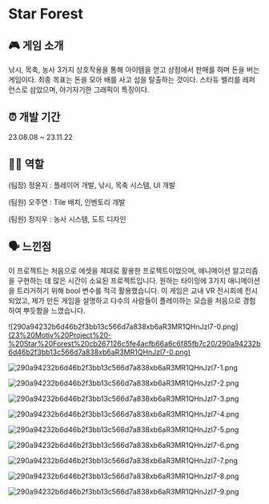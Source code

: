 # Star Forest

## 🎮 게임 소개


낚시, 목축, 농사 3가지 상호작용을 통해 아이템을 얻고 상점에서 판매를 하며 돈을 버는 게임이다. 최종 목표는 돈을 모아 배를 사고 섬을 탈출하는 것이다. 스타듀 밸리를 레퍼런스로 삼았으며, 아기자기한 그래픽이 특징이다.

## ⏰ 개발 기간


23.08.08 ~ 23.11.22

## 👩‍💻 역할


(팀장) 정윤지 : 플레이어 개발, 낚시, 목축 시스템, UI 개발

(팀원) 오주연 : Tile 배치, 인벤토리 개발

(팀원) 정지우 : 농사 시스템, 도트 디자인

## 🗣️ 느낀점


이 프로젝트는 처음으로 에셋을 제대로 활용한 프로젝트이었으며, 애니메이션 알고리즘을 구현하는 데 많은 시간이 소요된 프로젝트입니다. 원하는 타이밍에 3가지 애니메이션을 트리거하기 위해 bool 변수를 적극 활용했습니다. 이 게임은 교내 VR 전시회에 전시되었고, 제가 만든 게임을 설명하고 다수의 사람들이 플레이하는 모습을 처음으로 경험하여 뿌듯함을 느꼈습니다.

![290a94232b6d46b2f3bb13c566d7a838xb6aR3MR1QHnJzl7-0.png][(23%20Motiv%20Project%20-%20Star%20Forest%20cb267126c5fe4acfb66a6c6f85fb7c20/290a94232b6d46b2f3bb13c566d7a838xb6aR3MR1QHnJzl7-0.png)](https://github.com/Yj621/StarForest/blob/main/img_01.a)

![290a94232b6d46b2f3bb13c566d7a838xb6aR3MR1QHnJzl7-1.png](23%20Motiv%20Project%20-%20Star%20Forest%20cb267126c5fe4acfb66a6c6f85fb7c20/290a94232b6d46b2f3bb13c566d7a838xb6aR3MR1QHnJzl7-1.png)

![290a94232b6d46b2f3bb13c566d7a838xb6aR3MR1QHnJzl7-2.png](23%20Motiv%20Project%20-%20Star%20Forest%20cb267126c5fe4acfb66a6c6f85fb7c20/290a94232b6d46b2f3bb13c566d7a838xb6aR3MR1QHnJzl7-2.png)

![290a94232b6d46b2f3bb13c566d7a838xb6aR3MR1QHnJzl7-3.png](23%20Motiv%20Project%20-%20Star%20Forest%20cb267126c5fe4acfb66a6c6f85fb7c20/290a94232b6d46b2f3bb13c566d7a838xb6aR3MR1QHnJzl7-3.png)

![290a94232b6d46b2f3bb13c566d7a838xb6aR3MR1QHnJzl7-4.png](23%20Motiv%20Project%20-%20Star%20Forest%20cb267126c5fe4acfb66a6c6f85fb7c20/290a94232b6d46b2f3bb13c566d7a838xb6aR3MR1QHnJzl7-4.png)

![290a94232b6d46b2f3bb13c566d7a838xb6aR3MR1QHnJzl7-5.png](23%20Motiv%20Project%20-%20Star%20Forest%20cb267126c5fe4acfb66a6c6f85fb7c20/290a94232b6d46b2f3bb13c566d7a838xb6aR3MR1QHnJzl7-5.png)

![290a94232b6d46b2f3bb13c566d7a838xb6aR3MR1QHnJzl7-6.png](23%20Motiv%20Project%20-%20Star%20Forest%20cb267126c5fe4acfb66a6c6f85fb7c20/290a94232b6d46b2f3bb13c566d7a838xb6aR3MR1QHnJzl7-6.png)

![290a94232b6d46b2f3bb13c566d7a838xb6aR3MR1QHnJzl7-7.png](23%20Motiv%20Project%20-%20Star%20Forest%20cb267126c5fe4acfb66a6c6f85fb7c20/290a94232b6d46b2f3bb13c566d7a838xb6aR3MR1QHnJzl7-7.png)

![290a94232b6d46b2f3bb13c566d7a838xb6aR3MR1QHnJzl7-8.png](23%20Motiv%20Project%20-%20Star%20Forest%20cb267126c5fe4acfb66a6c6f85fb7c20/290a94232b6d46b2f3bb13c566d7a838xb6aR3MR1QHnJzl7-8.png)

![290a94232b6d46b2f3bb13c566d7a838xb6aR3MR1QHnJzl7-9.png](23%20Motiv%20Project%20-%20Star%20Forest%20cb267126c5fe4acfb66a6c6f85fb7c20/290a94232b6d46b2f3bb13c566d7a838xb6aR3MR1QHnJzl7-9.png)
